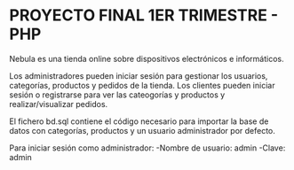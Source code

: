 # PROYECTO FINAL 1ER TRIMESTRE - PHP
Nebula es una tienda online sobre dispositivos electrónicos e informáticos. 

Los administradores pueden iniciar sesión para gestionar los usuarios, categorías, productos y pedidos de la tienda. Los clientes pueden iniciar sesión o registrarse para ver las cateogorías y productos y realizar/visualizar pedidos.

El fichero bd.sql contiene el código necesario para importar la base de datos con categorías, productos y un usuario administrador por defecto.

Para iniciar sesión como administrador:
-Nombre de usuario: admin
-Clave: admin

